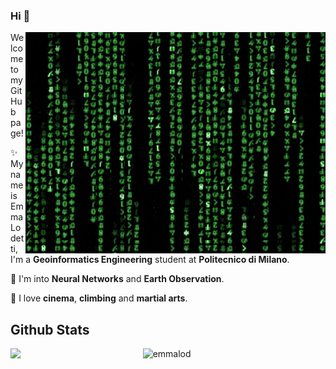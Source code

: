 ### Hi 👋

<img align="right" alt="GIF" height="30%" src="giphy.gif" />

Welcome to my GitHub page!

✨ My name is Emma Lodetti, I'm a **Geoinformatics Engineering** student at **Politecnico di Milano**.

🔭 I'm into **Neural Networks** and **Earth Observation**.

💬 I love **cinema**, **climbing** and **martial arts**.


<h2> Github Stats </h2> 
<a href="https://github.com/emmalod/github-readme-stats"><img align="left" width="42%" src="https://github-readme-stats.vercel.app/api/top-langs/?username=emmalod&layout=donut&theme=merko" /></a>
<img width="50%" src="https://github-readme-stats.vercel.app/api?username=emmalod&theme=merko&show_icons=true" alt="emmalod" />
<br/>

<!--

![emmalod's GitHub stats](https://github-readme-stats.vercel.app/api?username=emmalod&theme=merko&show_icons=true)
[![Top Langs](https://github-readme-stats.vercel.app/api/top-langs/?username=emmalod&layout=donut&theme=merko)](https://github.com/emmalod/github-readme-stats)

**emmalod/emmalod** is a ✨ _special_ ✨ repository because its `README.md` (this file) appears on your GitHub profile.

Here are some ideas to get you started:

- 🔭 I’m currently working on ...
- 🌱 I’m currently learning ...
- 👯 I’m looking to collaborate on ...
- 🤔 I’m looking for help with ...
- 💬 Ask me about ...
- 📫 How to reach me: ...
- 😄 Pronouns: ...
- ⚡ Fun fact: ...

<p align="center">
  <img width="250" src="https://media.giphy.com/media/jIgXf4hgbHCeKiXpvt/giphy.gif">
</p>




-->
